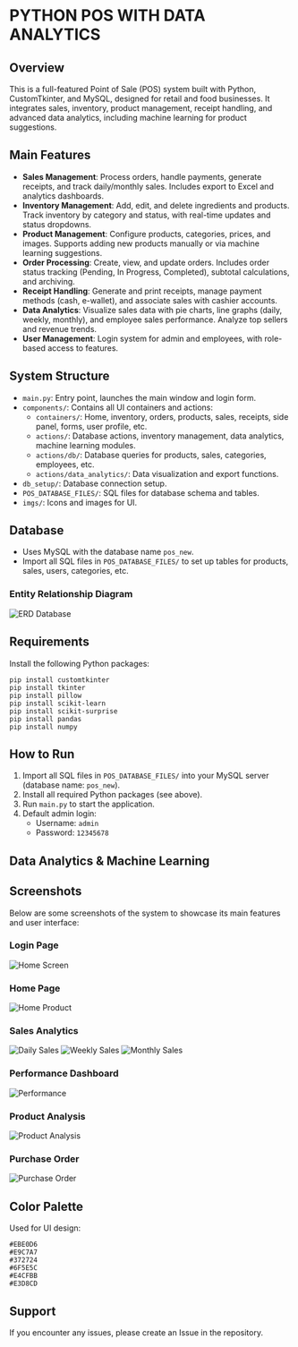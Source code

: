 # PYTHON POS WITH DATA ANALYTICS

## Overview
This is a full-featured Point of Sale (POS) system built with Python, CustomTkinter, and MySQL, designed for retail and food businesses. It integrates sales, inventory, product management, receipt handling, and advanced data analytics, including machine learning for product suggestions.

## Main Features

- **Sales Management**: Process orders, handle payments, generate receipts, and track daily/monthly sales. Includes export to Excel and analytics dashboards.
- **Inventory Management**: Add, edit, and delete ingredients and products. Track inventory by category and status, with real-time updates and status dropdowns.
- **Product Management**: Configure products, categories, prices, and images. Supports adding new products manually or via machine learning suggestions.
- **Order Processing**: Create, view, and update orders. Includes order status tracking (Pending, In Progress, Completed), subtotal calculations, and archiving.
- **Receipt Handling**: Generate and print receipts, manage payment methods (cash, e-wallet), and associate sales with cashier accounts.
- **Data Analytics**: Visualize sales data with pie charts, line graphs (daily, weekly, monthly), and employee sales performance. Analyze top sellers and revenue trends.
- **User Management**: Login system for admin and employees, with role-based access to features.

## System Structure

- `main.py`: Entry point, launches the main window and login form.
- `components/`: Contains all UI containers and actions:
  - `containers/`: Home, inventory, orders, products, sales, receipts, side panel, forms, user profile, etc.
  - `actions/`: Database actions, inventory management, data analytics, machine learning modules.
  - `actions/db/`: Database queries for products, sales, categories, employees, etc.
  - `actions/data_analytics/`: Data visualization and export functions.
- `db_setup/`: Database connection setup.
- `POS_DATABASE_FILES/`: SQL files for database schema and tables.
- `imgs/`: Icons and images for UI.

## Database

- Uses MySQL with the database name `pos_new`.
- Import all SQL files in `POS_DATABASE_FILES/` to set up tables for products, sales, users, categories, etc.

### Entity Relationship Diagram
![ERD Database](sql_schema/entity_relationship_diagram.png)

## Requirements

Install the following Python packages:

```
pip install customtkinter
pip install tkinter
pip install pillow
pip install scikit-learn
pip install scikit-surprise
pip install pandas
pip install numpy
```

## How to Run

1. Import all SQL files in `POS_DATABASE_FILES/` into your MySQL server (database name: `pos_new`).
2. Install all required Python packages (see above).
3. Run `main.py` to start the application.
4. Default admin login:
   - Username: `admin`
   - Password: `12345678`

## Data Analytics & Machine Learning


## Screenshots

Below are some screenshots of the system to showcase its main features and user interface:

### Login Page
![Home Screen](system_images/homescreen.png)

### Home Page
![Home Product](system_images/home.png)

### Sales Analytics
![Daily Sales](system_images/daily_sales.png)
![Weekly Sales](system_images/weekly_sales.png)
![Monthly Sales](system_images/monthly_sales.png)

### Performance Dashboard
![Performance](system_images/performance.png)

### Product Analysis
![Product Analysis](system_images/product_analysis.png)

### Purchase Order
![Purchase Order](system_images/purchase_order.png)



## Color Palette

Used for UI design:

```
#EBE0D6
#E9C7A7
#372724
#6F5E5C
#E4CFBB
#E3D8CD
```

## Support

If you encounter any issues, please create an Issue in the repository.
